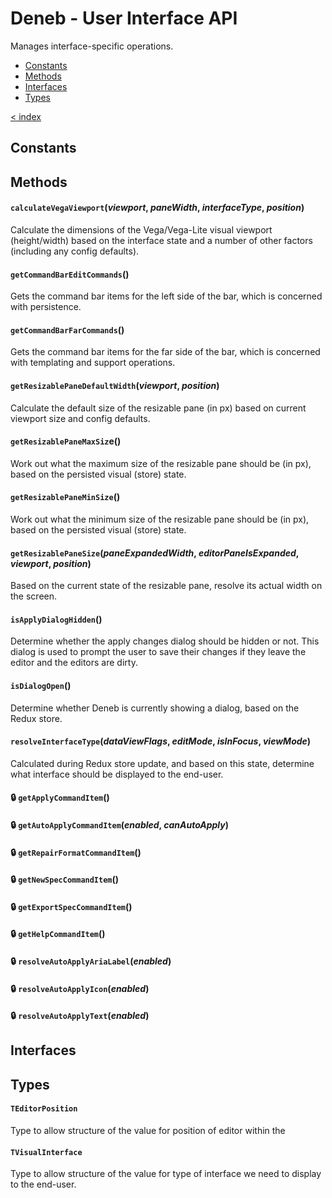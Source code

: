 # Deneb - User Interface API

Manages interface-specific operations.

-   [Constants](#constants)
-   [Methods](#methods)
-   [Interfaces](#interfaces)
-   [Types](#types)

[< index](../README.md)

## Constants

## Methods

#### `calculateVegaViewport`(_viewport_, _paneWidth_, _interfaceType_, _position_)

Calculate the dimensions of the Vega/Vega-Lite visual viewport (height/width) based on the interface state and a number of other factors (including any config defaults).

#### `getCommandBarEditCommands`()

Gets the command bar items for the left side of the bar, which is concerned with persistence.

#### `getCommandBarFarCommands`()

Gets the command bar items for the far side of the bar, which is concerned with templating and support operations.

#### `getResizablePaneDefaultWidth`(_viewport_, _position_)

Calculate the default size of the resizable pane (in px) based on current viewport size and config defaults.

#### `getResizablePaneMaxSiz`e()

Work out what the maximum size of the resizable pane should be (in px), based on the persisted visual (store) state.

#### `getResizablePaneMinSize`()

Work out what the minimum size of the resizable pane should be (in px), based on the persisted visual (store) state.

#### `getResizablePaneSize`(_paneExpandedWidth_, _editorPaneIsExpanded_, _viewport_, _position_)

Based on the current state of the resizable pane, resolve its actual width on the screen.

#### `isApplyDialogHidden`()

Determine whether the apply changes dialog should be hidden or not. This dialog is used to prompt the user to save their changes if they leave the editor and the editors are dirty.

#### `isDialogOpen`()

Determine whether Deneb is currently showing a dialog, based on the Redux store.

#### `resolveInterfaceType`(_dataViewFlags_, _editMode_, _isInFocus_, _viewMode_)

Calculated during Redux store update, and based on this state, determine what interface should be displayed to the end-user.

#### 🔒 `getApplyCommandItem`()

#### 🔒 `getAutoApplyCommandItem`(_enabled_, _canAutoApply_)

#### 🔒 `getRepairFormatCommandItem`()

#### 🔒 `getNewSpecCommandItem`()

#### 🔒 `getExportSpecCommandItem`()

#### 🔒 `getHelpCommandItem`()

#### 🔒 `resolveAutoApplyAriaLabel`(_enabled_)

#### 🔒 `resolveAutoApplyIcon`(_enabled_)

#### 🔒 `resolveAutoApplyText`(_enabled_)

## Interfaces

## Types

#### `TEditorPosition`

Type to allow structure of the value for position of editor within the

#### `TVisualInterface`

Type to allow structure of the value for type of interface we need to display to the end-user.
